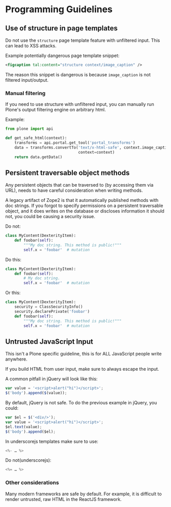 # Programming Guidelines

## Use of structure in page templates

Do not use the `structure` page template feature with unfiltered input.
This can lead to XSS attacks.

Example potentially dangerous page template snippet:

```xml
<figcaption tal:content="structure context/image_caption" />
```

The reason this snippet is dangerous is because `image_caption` is not filtered input/output.

### Manual filtering

If you need to use structure with unfiltered input, you can manually run Plone's output filtering engine on arbitrary html.

Example:

```python
from plone import api

def get_safe_html(context):
    transforms = api.portal.get_tool('portal_transforms')
    data = transforms.convertTo('text/x-html-safe', context.image_caption, mimetype='text/html',
                                context=context)
    return data.getData()
```

## Persistent traversable object methods

Any persistent objects that can be traversed to (by accessing them via URL), needs to have careful consideration when writing methods.

A legacy artifact of Zope2 is that it automatically published methods with doc strings.
If you forgot to specify permissions on a persistent traversable object, and it does writes on the database or discloses information it should not, you could be causing a security issue.

Do not:

```python
class MyContent(DexterityItem):
    def foobar(self):
        """My doc string. This method is public!"""
        self.x = 'foobar'  # mutation
```

Do this:

```python
class MyContent(DexterityItem):
    def foobar(self):
        # My doc string.
        self.x = 'foobar'  # mutation
```

Or this:

```python
class MyContent(DexterityItem):
    security = ClassSecurityInfo()
    security.declarePrivate('foobar')
    def foobar(self):
        """My doc string. This method is public!"""
        self.x = 'foobar'  # mutation
```

## Untrusted JavaScript Input

This isn't a Plone specific guideline, this is for ALL JavaScript people write anywhere.

If you build HTML from user input, make sure to always escape the input.

A common pitfall in jQuery will look like this:

```javascript
var value = '<script>alert("hi")</script>';
$('body').append($(value));
```

By default, jQuery is not safe. To do the previous example in jQuery, you could:

```javascript
var $el = $('<div/>');
var value = '<script>alert("hi")</script>';
$el.text(value);
$('body').append($el);
```

In underscorejs templates make sure to use:

```javascript
<%- … %>
```

Do not(underscorejs):

```javascript
<%= … %>
```

### Other considerations

Many modern frameworks are safe by default.
For example, it is difficult to render untrusted, raw HTML in the ReactJS framework.
